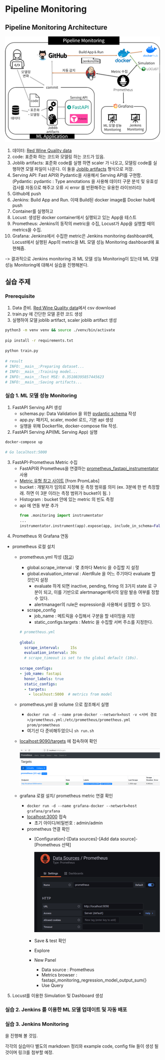 # Pipeline Monitoring

## Pipeline Monitoring Architecture
![pipeline monitoring](../assets/img/pipeline-monitoring.png)

1. 데이터: [Red Wine Quality data](https://www.kaggle.com/datasets/uciml/red-wine-quality-cortez-et-al-2009)
2. code: 표준화 하는 코드와 모델링 하는 코드가 있음. 
3. Joblib artifacts: 표준화 code를 실행 하면 scaler 가 나오고, 모델링 code를 실행하면 모델 파일이 나온다. 이 둘을 [Joblib artifacts](https://joblib.readthedocs.io/en/latest/) 형식으로 저장. 
4. Serving API: Fast API와 Pydantic을 사용해서 Serving API를 구현함.  (Pydantic: pydantic : Type annotations 을 사용해 데이터 구문 분석 및 유효성 검사를 자동으로 해주고 오류 시 error 를 반환해주는 유용한 라이브러리)
5. Github에 push
6. Jenkins: Build App and Run. 이때 Build된 docker image를 Docker hub에 push
7. Container를 실행하고 
8. Locust: 생성된 docker container에서 실행되고 있는 App을 테스트 
9. Prometheus: Jenkins의 동작의 metric을 수집, Locust가 App을 실행할 때의 metrics을 수집. 
10. Grafana: Jenkins에서 수집한 metric은 Jenkins monitoring dashboard에, Locust에서 실행된 App의 metric을 ML 모델 성능 Monitoring dashboard에 표현해줌. 

-> 결과적으로 Jenkins monitoring 과 ML 모델 성능 Monitoring이 있는데 ML 모델 성능 Monitoring에 대해서 실습을 진행해본다. 

## 실습 주제
### Prerequisite
1. Data 준비. [Red Wine Quality data](https://www.kaggle.com/datasets/uciml/red-wine-quality-cortez-et-al-2009)에서 csv download
2. train.py 에 간단한 모델 훈련 코드 생성
3. 실행하여 모델 joblib artifact, scaler joblib artifact 생성
```bash
python3 -m venv venv && source ./venv/bin/activate 

pip install -r requirements.txt 

python train.py

# result
# INFO:__main__:Preparing dataset...
# INFO:__main__:Training model...
# INFO:__main__:Test MSE: 0.35108395857445623
# INFO:__main__:Saving artifacts...
```

### 실습 1. ML 모델 성능 Monitoring
1. FastAPI Serving API 생성
    - schemas.py: Data Validation 을 위한 [pydantic schema](https://pydantic-docs.helpmanual.io/usage/schema/) 작성
    - app.py: 패키지, scaler, model 로드, 기본 api 생성
    - 실행을 위해 Dockerfile, docker-compose file 작성. 
2. FastAPI Serving API(ML Serving App) 실행
```bash
docker-compose up

# Go localhost:5000
```
3. FastAPI-Prometheus Metric 수집
    - FastAPI와 Prometheus을 연결하는 [prometheus_fastapi_instrumentator](https://github.com/trallnag/prometheus-fastapi-instrumentator) 사용
    - [Metric 유형 참고 사이트](https://promlabs.com/blog/2020/09/25/metric-types-in-prometheus-and-promql)  [from PromLabs]
    - bucket : 개발자가 임의로 지정해 둔 측정 범위를 의미 (ex. 3분에 한 번 측정할래. 하면 이 3분 이라는 측정 범위가 bucket이 됨. )
    - Histogram : bucket 안에 있는 metric 의 빈도 측정
    - api 에 연동 부분 추가
        ```python
        from .monitoring import instrumentator
        ...
        instrumentator.instrument(app).expose(app, include_in_schema=False, should_gzip=True)
        ```
4. Prometheus 와 Grafana 연동
- prometheus 로컬 설치
    - prometheus.yml 작성 ([참고](https://prometheus.io/docs/prometheus/latest/configuration/configuration/))
        - global.scrape_interval : 몇 초마다 Metric 을 수집할 지 설정
        - global.evaluation_interval : AlertRule 을 어느 주기마다 evaluate 할 것인지 설정
            - evaluate 하게 되면 inactive, pending, firing 의 3가지 state 로 구분이 되고, 이를 기반으로 alertmanager에서의 알람 발송 여부를 정할 수 있다.
            - alertmanager의 rule은 expression을 사용해서 설정할 수 있다.
        - scrape_config
            - job_name : 메트릭을 수집해서 구분을 할 네이밍을 지정
            - static_configs.targets : Metric 을 수집할 서버 주소를 지정한다.
        
        ```yaml
        # prometheus.yml
        
        global:
          scrape_interval:     15s
          evaluation_interval: 30s
          # scrape_timeout is set to the global default (10s).
        
        scrape_configs:
        - job_name: fastapi
          honor_labels: true
          static_configs:
          - targets:
            - localhost:5000  # metrics from model
        ```
        
    - prometheus.yml 을 volume 으로 참조해서 실행
        - `docker run -d --name prom-docker --network=host -v <서버 경로>/prometheus.yml:/etc/prometheus/prometheus.yml prom/prometheus`
        - 여기선 다 준비해두었으니 `sh run.sh`
        
    - [localhost:9090/targets](http://localhost:9090/targets) 에 접속하여 확인
        
        ![prometheus targets](../assets/img/prometheus_target.png)
        
    - grafana 로컬 설치/ prometheus metric 연결 확인
        - `docker run -d --name grafana-docker --network=host grafana/grafana`
        - [localhost:3000](http://localhost:3000) 접속
            - 초기 아이디/비밀번호 : admin/admin
        - prometheus 연결 확인
            - [Configuration]-[Data sources]-[Add data source]-[Prometheus 선택]
                
                ![grafana](../assets/img/grafana.png)
                
            - Save & test 확인
            - Explore
            - New Panel
                - Data source : Prometheus
                - Metrics browser : fastapi_monitoring_regression_model_output_sum{}
                - Use Query
5. Locust를 이용한 Simulation 및 Dashboard 생성
### 실습 2. Jenkins 를 이용한 ML 모델 업데이트 및 자동 배포
### 실습 3. Jenkins Monitoring

을 진행해 볼 것임. 

각각의 실습마다 별도의 markdown 정리와 example code, config file 들이 생성 될 것이며 링크를 첨부할 예정. 
